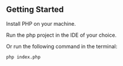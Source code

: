 ## Getting Started

Install PHP on your machine.

Run the php project in the IDE of your choice.

Or run the following command in the terminal:

```bash
php index.php
```